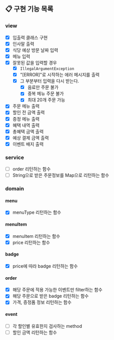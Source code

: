 ## 📋 구현 기능 목록

### view
- [x] 입출력 클래스 구현
- [x] 인사말 출력
- [x] 식당 예상 방문 날짜 입력
- [x] 메뉴 입력
- [x] 잘못된 값을 입력할 경우
  - [x] `IllegalArgumentException`
  - [x] "[ERROR]"로 시작하는 에러 메시지를 출력
  - [x] 그 부분부터 입력을 다시 받는다.
    - [x] 음료만 주문 불가
    - [x] 중복 메뉴 주문 불가
    - [x] 최대 20개 주문 가능
- [x] 주문 메뉴 출력
- [x] 할인 전 금액 출력
- [x] 증정 메뉴 출력
- [x] 혜택 내역 출력
- [x] 총혜택 금액 출력
- [x] 예상 결제 금액 출력
- [x] 이벤트 배지 출력

### service
- [ ] order 리턴하는 함수
- [ ] String으로 받은 주문정보를 Map으로 리턴하는 함수

### domain

#### menu
- [x] menuType 리턴하는 함수

#### menuItem
- [x] menuItem 리턴하는 함수
- [x] price 리턴하는 함수

#### badge
- [x] price에 따라 badge 리턴하는 함수

#### order
- [x] 해당 주문에 적용 가능한 이벤트만 filter하는 함수
- [x] 해당 주문으로 받은 badge 리턴하는 함수
- [x] 가격, 증정품 정보 리턴하는 함수

#### event
- [ ] 각 할인별 유효한지 검사하는 method
- [ ] 할인 금액 리턴하는 함수